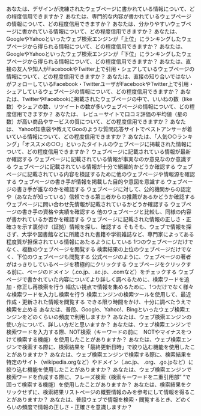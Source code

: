 あなたは、デザインが洗練されたウェブページに書かれている情報について、どの程度信用できますか？
あなたは、専門的な内容が書かれているウェブページの情報について、どの程度信用できますか？
あなたは、分かりやすいウェブページに書かれている情報について、どの程度信用できますか？
あなたは、GoogleやYahooといったウェブ検索エンジンが「上位」にランキングしたウェブページから得られる情報について、どの程度信用できますか？
あなたは、GoogleやYahooといったウェブ検索エンジンが「下位」にランキングしたウェブページから得られる情報について、どの程度信用できますか？
あなたは、直接の友人や知人がFacebookやTwitter上で引用・シェアしているウェブページの情報について、どの程度信用できますか？
あなたは、直接の知り合いではないがフォローしているFacebook・TwitterユーザがFacebookやTwitter上で引用・シェアしているウェブページの情報について、どの程度信用できますか？
あなたは、TwitterやFacebookに掲載されたウェブページの中で、いいねの数（like数）やシェアの数、リツイートの数が多いウェブページの情報について、どの程度信用できますか？
あなたは、 レビューサイトで口コミ評価の平均値（星の数）が高い商品やサービスの質について、どの程度信用できますか？
あなたは、 Yahoo!知恵袋や教えてGooのような質問応答サイトでベストアンサーが着いている情報について、どの程度信用できますか？
あなたは、「人気○○ランキング」「オススメの○○」といったタイトルのウェブページに掲載された情報について、どの程度信用できますか？
ウェブページに記載されている情報が最新か確認する
ウェブページに記載されている情報が事実なのか意見なのか意識する
ウェブページに記載されている情報が十分で網羅的かどうか確認する
ウェブページに記載されている内容を検証するために他のウェブページや情報源を確認する
ウェブページの書き手が情報を掲載した目的や意図を意識する
ウェブページの書き手が誰なのかを確認する
ウェブページに対して、公的機関からの認定や（あなたが知っている）信頼できる第三者からの推薦があるかどうか確認する
ウェブページに問い合わせ先情報が記載されているかどうか確認する
ウェブページの書き手の資格や実績を確認する
他のウェブページと比較し、同様の内容が書かれているか否かを確認する
ウェブページに記載された情報の正しさ・正確さを示す裏付け（証拠）情報を探し、確認する
そもそも、ウェブで情報を探さず、大学や図書館などに所蔵された書籍や学術雑誌など、専門家によってある程度質が担保されている情報にあたるようにしている
1つのウェブページだけでなく、複数のウェブページを閲覧する
検索結果の上位のウェブページだけでなく、下位のウェブページも閲覧する
公式ページのように、ウェブページの著者がはっきりしているページを積極的にクリックする
ウェブページをクリックする前に、ページのドメイン（.co.jp、.ac.jp、.comなど）をチェックする
ウェブページで書かれていた内容についてより詳しく調べるために、検索ワードを追加・修正し再検索を行う
幅広い視点で情報を集めるために、1つだけでなく様々な検索ワードを入力し検索を行う
検索エンジンの検索ツールを使用して、最近作成・更新された情報を閲覧する
できる限り時間をかけ、十分に調べたうえで検索を止める
あなたは、普段、Google、Yahoo!、Bingといったウェブ検索エンジンをどのくらいの頻度で利用しますか？
あなたは、ウェブ検索エンジンの使い方について、詳しい方だと思いますか？
あなたは、ウェブ検索エンジンで検索ワードを入力する際、NOT検索（キーワードの前に　NOTやマイナスをつけて検索する機能）を使用したことがありますか？
あなたは、ウェブ検索エンジンで検索する際に、検索結果を「最終更新日時」で絞り込む機能を使用したことがありますか？
あなたは、ウェブ検索エンジンで検索する際に、検索結果を特定のサイト（wikipedia.orgなど）やドメイン（.ac.jp、 .org、.go.jpなど）に絞り込む機能を使用したことがありますか？
あなたは、ウェブ検索エンジンで検索ワードを作成する際に、フレーズ検索（検索キーワードを二重引用部” ”で囲って検索する機能）を使用したことがありますか？
あなたは、検索結果をクリックせずに、検索結果リストページの概要情報のみを参考にして情報を得ることがありますか？
あなたは、普段ウェブで情報を検索・閲覧するとき、どのくらいの頻度で情報の正しさ・正確さを意識しますか？
